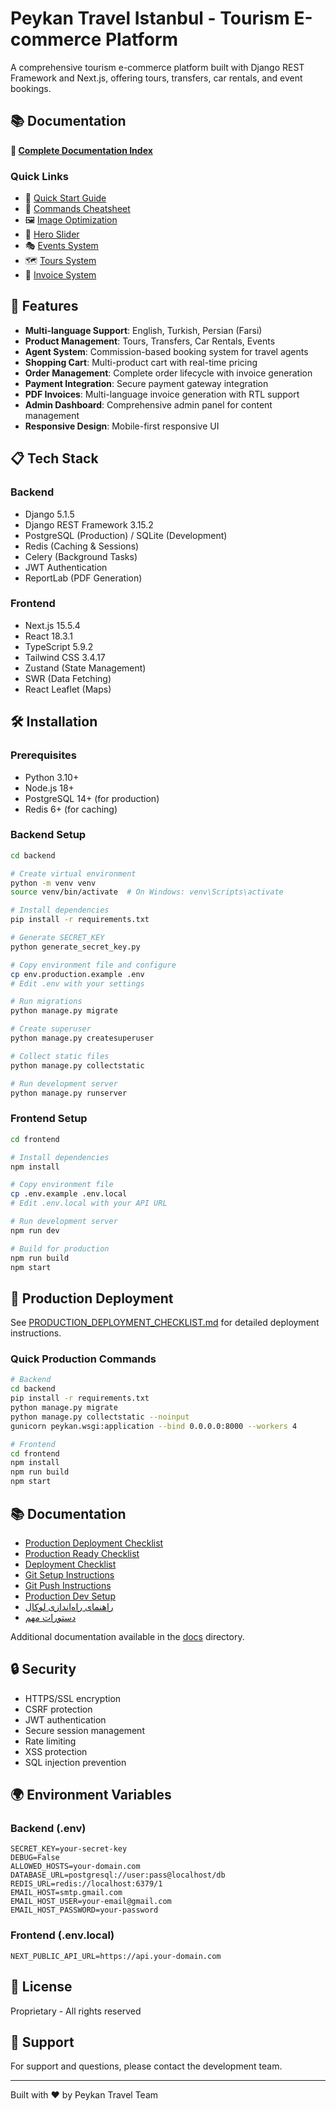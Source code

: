 # Peykan Travel Istanbul - Tourism E-commerce Platform

A comprehensive tourism e-commerce platform built with Django REST Framework and Next.js, offering tours, transfers, car rentals, and event bookings.

## 📚 Documentation

**📖 [Complete Documentation Index](./DOCUMENTATION_INDEX.md)**

### Quick Links
- 🚀 [Quick Start Guide](./docs/setup/QUICK_START.md)
- 🔧 [Commands Cheatsheet](./docs/development/COMMANDS_CHEATSHEET.md)
- 🖼️ [Image Optimization](./docs/features/image-optimization/)
- 🎨 [Hero Slider](./docs/features/hero-slider/)
- 🎭 [Events System](./docs/features/events/)
- 🗺️ [Tours System](./docs/features/tours/)
- 🧾 [Invoice System](./docs/features/invoices/)

## 🚀 Features

- **Multi-language Support**: English, Turkish, Persian (Farsi)
- **Product Management**: Tours, Transfers, Car Rentals, Events
- **Agent System**: Commission-based booking system for travel agents
- **Shopping Cart**: Multi-product cart with real-time pricing
- **Order Management**: Complete order lifecycle with invoice generation
- **Payment Integration**: Secure payment gateway integration
- **PDF Invoices**: Multi-language invoice generation with RTL support
- **Admin Dashboard**: Comprehensive admin panel for content management
- **Responsive Design**: Mobile-first responsive UI

## 📋 Tech Stack

### Backend
- Django 5.1.5
- Django REST Framework 3.15.2
- PostgreSQL (Production) / SQLite (Development)
- Redis (Caching & Sessions)
- Celery (Background Tasks)
- JWT Authentication
- ReportLab (PDF Generation)

### Frontend
- Next.js 15.5.4
- React 18.3.1
- TypeScript 5.9.2
- Tailwind CSS 3.4.17
- Zustand (State Management)
- SWR (Data Fetching)
- React Leaflet (Maps)

## 🛠️ Installation

### Prerequisites
- Python 3.10+
- Node.js 18+
- PostgreSQL 14+ (for production)
- Redis 6+ (for caching)

### Backend Setup

```bash
cd backend

# Create virtual environment
python -m venv venv
source venv/bin/activate  # On Windows: venv\Scripts\activate

# Install dependencies
pip install -r requirements.txt

# Generate SECRET_KEY
python generate_secret_key.py

# Copy environment file and configure
cp env.production.example .env
# Edit .env with your settings

# Run migrations
python manage.py migrate

# Create superuser
python manage.py createsuperuser

# Collect static files
python manage.py collectstatic

# Run development server
python manage.py runserver
```

### Frontend Setup

```bash
cd frontend

# Install dependencies
npm install

# Copy environment file
cp .env.example .env.local
# Edit .env.local with your API URL

# Run development server
npm run dev

# Build for production
npm run build
npm start
```

## 🚢 Production Deployment

See [PRODUCTION_DEPLOYMENT_CHECKLIST.md](PRODUCTION_DEPLOYMENT_CHECKLIST.md) for detailed deployment instructions.

### Quick Production Commands

```bash
# Backend
cd backend
pip install -r requirements.txt
python manage.py migrate
python manage.py collectstatic --noinput
gunicorn peykan.wsgi:application --bind 0.0.0.0:8000 --workers 4

# Frontend
cd frontend
npm install
npm run build
npm start
```

## 📚 Documentation

- [Production Deployment Checklist](PRODUCTION_DEPLOYMENT_CHECKLIST.md)
- [Production Ready Checklist](PRODUCTION_READY_CHECKLIST.md)
- [Deployment Checklist](DEPLOYMENT_CHECKLIST.md)
- [Git Setup Instructions](GIT_SETUP_INSTRUCTIONS.md)
- [Git Push Instructions](GIT_PUSH_INSTRUCTIONS.md)
- [Production Dev Setup](PRODUCTION_DEV_SETUP.md)
- [راهنمای راه‌اندازی لوکال](راهنمای_راه_اندازی_لوکال.md)
- [دستورات مهم](دستورات_مهم.md)

Additional documentation available in the [docs](docs/) directory.

## 🔒 Security

- HTTPS/SSL encryption
- CSRF protection
- JWT authentication
- Secure session management
- Rate limiting
- XSS protection
- SQL injection prevention

## 🌍 Environment Variables

### Backend (.env)
```env
SECRET_KEY=your-secret-key
DEBUG=False
ALLOWED_HOSTS=your-domain.com
DATABASE_URL=postgresql://user:pass@localhost/db
REDIS_URL=redis://localhost:6379/1
EMAIL_HOST=smtp.gmail.com
EMAIL_HOST_USER=your-email@gmail.com
EMAIL_HOST_PASSWORD=your-password
```

### Frontend (.env.local)
```env
NEXT_PUBLIC_API_URL=https://api.your-domain.com
```

## 📝 License

Proprietary - All rights reserved

## 👥 Support

For support and questions, please contact the development team.

---

Built with ❤️ by Peykan Travel Team
